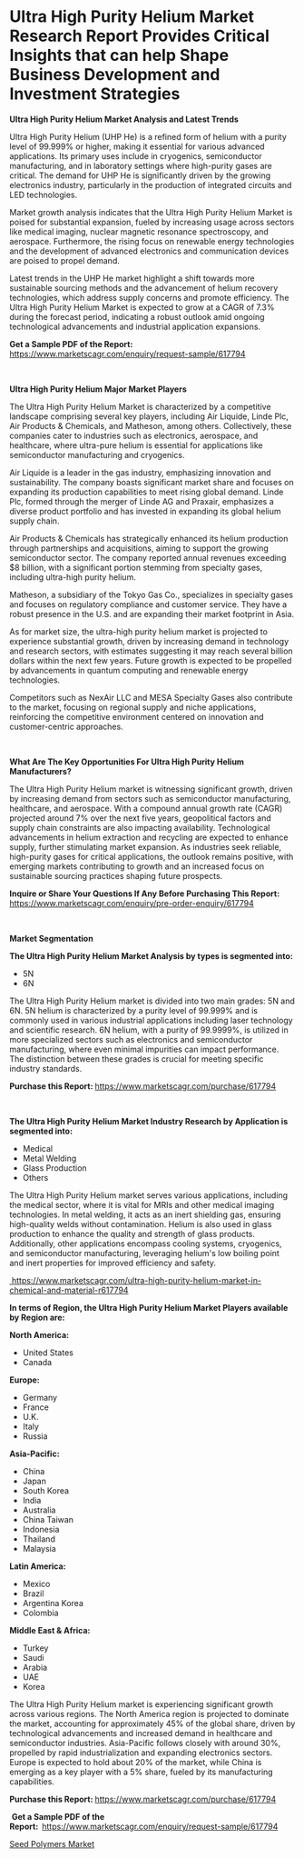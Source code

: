 <p><h1>Ultra High Purity Helium Market Research Report Provides Critical Insights that can help Shape Business Development and Investment Strategies</h1></p><p><strong>Ultra High Purity Helium Market Analysis and Latest Trends</strong></p>
<p><p>Ultra High Purity Helium (UHP He) is a refined form of helium with a purity level of 99.999% or higher, making it essential for various advanced applications. Its primary uses include in cryogenics, semiconductor manufacturing, and in laboratory settings where high-purity gases are critical. The demand for UHP He is significantly driven by the growing electronics industry, particularly in the production of integrated circuits and LED technologies. </p><p>Market growth analysis indicates that the Ultra High Purity Helium Market is poised for substantial expansion, fueled by increasing usage across sectors like medical imaging, nuclear magnetic resonance spectroscopy, and aerospace. Furthermore, the rising focus on renewable energy technologies and the development of advanced electronics and communication devices are poised to propel demand.</p><p>Latest trends in the UHP He market highlight a shift towards more sustainable sourcing methods and the advancement of helium recovery technologies, which address supply concerns and promote efficiency. The Ultra High Purity Helium Market is expected to grow at a CAGR of 7.3% during the forecast period, indicating a robust outlook amid ongoing technological advancements and industrial application expansions.</p></p>
<p><strong>Get a Sample PDF of the Report:&nbsp;</strong> <a href="https://www.marketscagr.com/enquiry/request-sample/617794?utm_campaign=2637&utm_medium=2&utm_source=Github&utm_content=ia&utm_term=29032025&utm_id=ultra-high-purity-helium">https://www.marketscagr.com/enquiry/request-sample/617794</a></p>
<p>&nbsp;</p>
<p><strong>Ultra High Purity Helium Major Market Players</strong></p>
<p><p>The Ultra High Purity Helium Market is characterized by a competitive landscape comprising several key players, including Air Liquide, Linde Plc, Air Products & Chemicals, and Matheson, among others. Collectively, these companies cater to industries such as electronics, aerospace, and healthcare, where ultra-pure helium is essential for applications like semiconductor manufacturing and cryogenics.</p><p>Air Liquide is a leader in the gas industry, emphasizing innovation and sustainability. The company boasts significant market share and focuses on expanding its production capabilities to meet rising global demand. Linde Plc, formed through the merger of Linde AG and Praxair, emphasizes a diverse product portfolio and has invested in expanding its global helium supply chain.</p><p>Air Products & Chemicals has strategically enhanced its helium production through partnerships and acquisitions, aiming to support the growing semiconductor sector. The company reported annual revenues exceeding $8 billion, with a significant portion stemming from specialty gases, including ultra-high purity helium.</p><p>Matheson, a subsidiary of the Tokyo Gas Co., specializes in specialty gases and focuses on regulatory compliance and customer service. They have a robust presence in the U.S. and are expanding their market footprint in Asia.</p><p>As for market size, the ultra-high purity helium market is projected to experience substantial growth, driven by increasing demand in technology and research sectors, with estimates suggesting it may reach several billion dollars within the next few years. Future growth is expected to be propelled by advancements in quantum computing and renewable energy technologies.</p><p>Competitors such as NexAir LLC and MESA Specialty Gases also contribute to the market, focusing on regional supply and niche applications, reinforcing the competitive environment centered on innovation and customer-centric approaches.</p></p>
<p>&nbsp;</p>
<p><strong>What Are The Key Opportunities For Ultra High Purity Helium Manufacturers?</strong></p>
<p><p>The Ultra High Purity Helium market is witnessing significant growth, driven by increasing demand from sectors such as semiconductor manufacturing, healthcare, and aerospace. With a compound annual growth rate (CAGR) projected around 7% over the next five years, geopolitical factors and supply chain constraints are also impacting availability. Technological advancements in helium extraction and recycling are expected to enhance supply, further stimulating market expansion. As industries seek reliable, high-purity gases for critical applications, the outlook remains positive, with emerging markets contributing to growth and an increased focus on sustainable sourcing practices shaping future prospects.</p></p>
<p><strong>Inquire or Share Your Questions If Any Before Purchasing This Report:</strong> <a href="https://www.marketscagr.com/enquiry/pre-order-enquiry/617794?utm_campaign=2637&utm_medium=2&utm_source=Github&utm_content=ia&utm_term=29032025&utm_id=ultra-high-purity-helium">https://www.marketscagr.com/enquiry/pre-order-enquiry/617794</a></p>
<p>&nbsp;</p>
<p><strong>Market Segmentation</strong></p>
<p><strong>The Ultra High Purity Helium Market Analysis by types is segmented into:</strong></p>
<p><ul><li>5N</li><li>6N</li></ul></p>
<p><p>The Ultra High Purity Helium market is divided into two main grades: 5N and 6N. 5N helium is characterized by a purity level of 99.999% and is commonly used in various industrial applications including laser technology and scientific research. 6N helium, with a purity of 99.9999%, is utilized in more specialized sectors such as electronics and semiconductor manufacturing, where even minimal impurities can impact performance. The distinction between these grades is crucial for meeting specific industry standards.</p></p>
<p><strong>Purchase this Report:&nbsp;</strong><a href="https://www.marketscagr.com/purchase/617794?utm_campaign=2637&utm_medium=2&utm_source=Github&utm_content=ia&utm_term=29032025&utm_id=ultra-high-purity-helium">https://www.marketscagr.com/purchase/617794</a></p>
<p>&nbsp;</p>
<p><strong>The Ultra High Purity Helium Market Industry Research by Application is segmented into:</strong></p>
<p><ul><li>Medical</li><li>Metal Welding</li><li>Glass Production</li><li>Others</li></ul></p>
<p><p>The Ultra High Purity Helium market serves various applications, including the medical sector, where it is vital for MRIs and other medical imaging technologies. In metal welding, it acts as an inert shielding gas, ensuring high-quality welds without contamination. Helium is also used in glass production to enhance the quality and strength of glass products. Additionally, other applications encompass cooling systems, cryogenics, and semiconductor manufacturing, leveraging helium's low boiling point and inert properties for improved efficiency and safety.</p></p>
<p><a href="https://www.marketscagr.com/ultra-high-purity-helium-market-in-chemical-and-material-r617794?utm_campaign=2637&utm_medium=2&utm_source=Github&utm_content=ia&utm_term=29032025&utm_id=ultra-high-purity-helium">&nbsp;https://www.marketscagr.com/ultra-high-purity-helium-market-in-chemical-and-material-r617794</a></p>
<p><strong>In terms of Region, the Ultra High Purity Helium Market Players available by Region are:</strong></p>
<p>
    <p> <strong> North America: </strong>
        <ul>
            <li>United States</li>
            <li>Canada</li>
        </ul>
        </p> 
    <p> <strong> Europe: </strong>
        <ul>
            <li>Germany</li>
            <li>France</li>
            <li>U.K.</li>
            <li>Italy</li>
            <li>Russia</li>
        </ul>
        </p> 
    <p> <strong> Asia-Pacific: </strong>
        <ul>
            <li>China</li>
            <li>Japan</li>
            <li>South Korea</li>
            <li>India</li>
            <li>Australia</li>
            <li>China Taiwan</li>
            <li>Indonesia</li>
            <li>Thailand</li>
            <li>Malaysia</li>
        </ul>
        </p> 
    <p> <strong> Latin America: </strong>
        <ul>
            <li>Mexico</li>
            <li>Brazil</li>
            <li>Argentina Korea</li>
            <li>Colombia</li>
        </ul>
        </p> 
    <p> <strong> Middle East & Africa: </strong>
        <ul>
            <li>Turkey</li>
            <li>Saudi</li>
            <li>Arabia</li>
            <li>UAE</li>
            <li>Korea</li>
        </ul>
    </p>
    </p>
<p><p>The Ultra High Purity Helium market is experiencing significant growth across various regions. The North America region is projected to dominate the market, accounting for approximately 45% of the global share, driven by technological advancements and increased demand in healthcare and semiconductor industries. Asia-Pacific follows closely with around 30%, propelled by rapid industrialization and expanding electronics sectors. Europe is expected to hold about 20% of the market, while China is emerging as a key player with a 5% share, fueled by its manufacturing capabilities.</p></p>
<p><strong>Purchase this Report: </strong><a href="https://www.marketscagr.com/purchase/617794?utm_campaign=2637&utm_medium=2&utm_source=Github&utm_content=ia&utm_term=29032025&utm_id=ultra-high-purity-helium">https://www.marketscagr.com/purchase/617794</a></p>
<p>&nbsp;<strong>Get a Sample PDF of the Report:&nbsp;&nbsp;</strong><a href="https://www.marketscagr.com/enquiry/request-sample/617794?utm_campaign=2637&utm_medium=2&utm_source=Github&utm_content=ia&utm_term=29032025&utm_id=ultra-high-purity-helium">https://www.marketscagr.com/enquiry/request-sample/617794</a></p>
<p><strong></strong></p>
<p><p><a href="https://github.com/nabadeneme/Market-Research-Report-List-1/blob/main/seed-polymers-market.md?utm_campaign=2637&utm_medium=2&utm_source=Github&utm_content=ia&utm_term=29032025&utm_id=ultra-high-purity-helium">Seed Polymers Market</a></p></p>